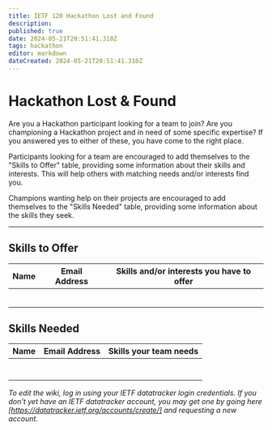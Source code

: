 ```yaml
---
title: IETF 120 Hackathon Lost and Found
description: 
published: true
date: 2024-05-21T20:51:41.310Z
tags: hackathon
editor: markdown
dateCreated: 2024-05-21T20:51:41.310Z
---
```


# Hackathon Lost & Found 
Are you a Hackathon participant looking for a team to join?
Are you championing a Hackathon project and in need of some specific expertise?
If you answered yes to either of these, you have come to the right place. 

Participants looking for a team are encouraged to add themselves to the "Skills to Offer" table, providing some information about their skills and interests. This will help others with matching needs and/or interests find you.

Champions wanting help on their projects are encouraged to add themselves to the "Skills Needed" table, providing some information about the skills they seek.

----


## Skills to Offer
| Name| Email Address| Skills and/or interests you have to offer |
|---|---|---|
|   |   |   |
|   |   |   |
|   |   |   |
|   |   |   |
|   |   |   |
|   |   |   |


## Skills Needed
| Name |  Email Address |  Skills your team needs |
|---|---|---|
|   |   |   |
|   |   |   |
|   |   |   |
|   |   |   |
|   |   |   |
|   |   |   |
|   |   |   |



*To edit the wiki, log in using your IETF datatracker login credentials. If you don't yet have an IETF datatracker account, you may get one by going here [https://datatracker.ietf.org/accounts/create/] and requesting a new account.*


